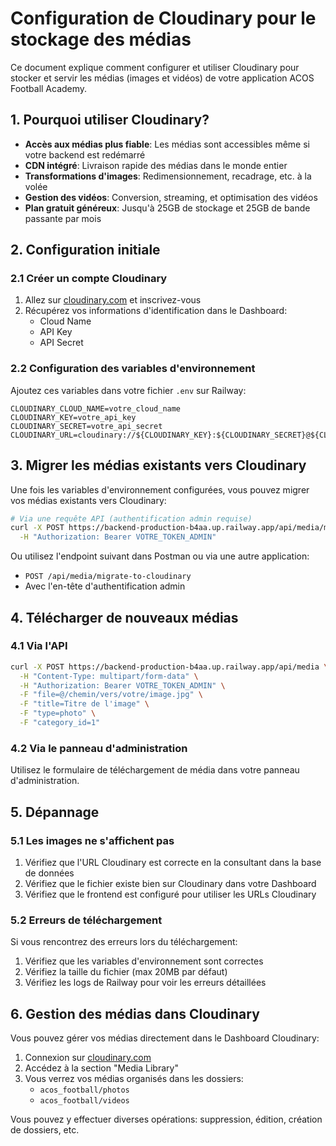 # Configuration de Cloudinary pour le stockage des médias

Ce document explique comment configurer et utiliser Cloudinary pour stocker et servir les médias (images et vidéos) de votre application ACOS Football Academy.

## 1. Pourquoi utiliser Cloudinary?

- **Accès aux médias plus fiable**: Les médias sont accessibles même si votre backend est redémarré
- **CDN intégré**: Livraison rapide des médias dans le monde entier
- **Transformations d'images**: Redimensionnement, recadrage, etc. à la volée
- **Gestion des vidéos**: Conversion, streaming, et optimisation des vidéos
- **Plan gratuit généreux**: Jusqu'à 25GB de stockage et 25GB de bande passante par mois

## 2. Configuration initiale

### 2.1 Créer un compte Cloudinary

1. Allez sur [cloudinary.com](https://cloudinary.com/) et inscrivez-vous
2. Récupérez vos informations d'identification dans le Dashboard:
   - Cloud Name
   - API Key
   - API Secret

### 2.2 Configuration des variables d'environnement

Ajoutez ces variables dans votre fichier `.env` sur Railway:

```
CLOUDINARY_CLOUD_NAME=votre_cloud_name
CLOUDINARY_KEY=votre_api_key
CLOUDINARY_SECRET=votre_api_secret
CLOUDINARY_URL=cloudinary://${CLOUDINARY_KEY}:${CLOUDINARY_SECRET}@${CLOUDINARY_CLOUD_NAME}
```

## 3. Migrer les médias existants vers Cloudinary

Une fois les variables d'environnement configurées, vous pouvez migrer vos médias existants vers Cloudinary:

```bash
# Via une requête API (authentification admin requise)
curl -X POST https://backend-production-b4aa.up.railway.app/api/media/migrate-to-cloudinary \
  -H "Authorization: Bearer VOTRE_TOKEN_ADMIN"
```

Ou utilisez l'endpoint suivant dans Postman ou via une autre application:
- `POST /api/media/migrate-to-cloudinary`
- Avec l'en-tête d'authentification admin

## 4. Télécharger de nouveaux médias

### 4.1 Via l'API

```bash
curl -X POST https://backend-production-b4aa.up.railway.app/api/media \
  -H "Content-Type: multipart/form-data" \
  -H "Authorization: Bearer VOTRE_TOKEN_ADMIN" \
  -F "file=@/chemin/vers/votre/image.jpg" \
  -F "title=Titre de l'image" \
  -F "type=photo" \
  -F "category_id=1"
```

### 4.2 Via le panneau d'administration

Utilisez le formulaire de téléchargement de média dans votre panneau d'administration.

## 5. Dépannage

### 5.1 Les images ne s'affichent pas

1. Vérifiez que l'URL Cloudinary est correcte en la consultant dans la base de données
2. Vérifiez que le fichier existe bien sur Cloudinary dans votre Dashboard
3. Vérifiez que le frontend est configuré pour utiliser les URLs Cloudinary

### 5.2 Erreurs de téléchargement

Si vous rencontrez des erreurs lors du téléchargement:

1. Vérifiez que les variables d'environnement sont correctes
2. Vérifiez la taille du fichier (max 20MB par défaut)
3. Vérifiez les logs de Railway pour voir les erreurs détaillées

## 6. Gestion des médias dans Cloudinary

Vous pouvez gérer vos médias directement dans le Dashboard Cloudinary:

1. Connexion sur [cloudinary.com](https://cloudinary.com/)
2. Accédez à la section "Media Library"
3. Vous verrez vos médias organisés dans les dossiers:
   - `acos_football/photos`
   - `acos_football/videos`

Vous pouvez y effectuer diverses opérations: suppression, édition, création de dossiers, etc. 